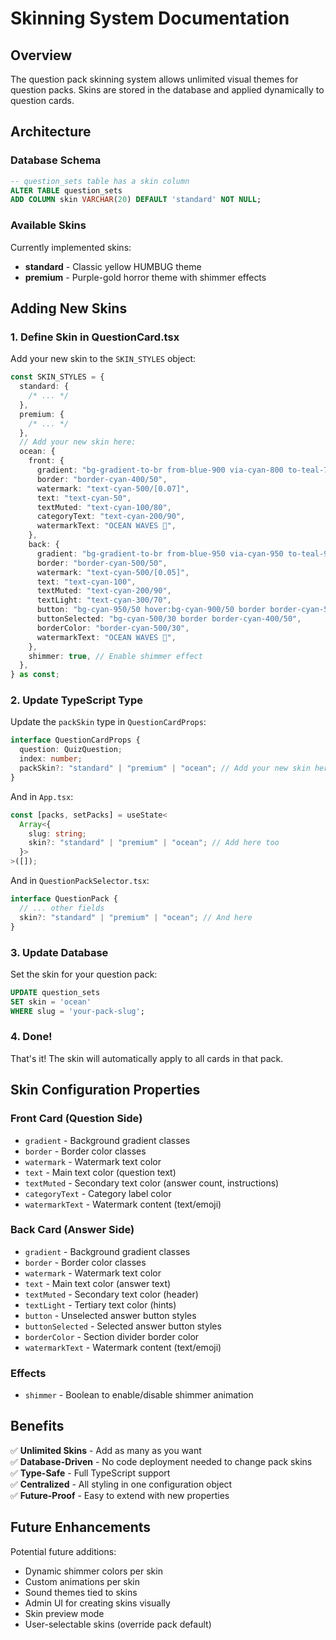 # Skinning System Documentation

## Overview

The question pack skinning system allows unlimited visual themes for question packs. Skins are stored in the database and applied dynamically to question cards.

## Architecture

### Database Schema

```sql
-- question_sets table has a skin column
ALTER TABLE question_sets
ADD COLUMN skin VARCHAR(20) DEFAULT 'standard' NOT NULL;
```

### Available Skins

Currently implemented skins:

- **standard** - Classic yellow HUMBUG theme
- **premium** - Purple-gold horror theme with shimmer effects

## Adding New Skins

### 1. Define Skin in QuestionCard.tsx

Add your new skin to the `SKIN_STYLES` object:

```typescript
const SKIN_STYLES = {
  standard: {
    /* ... */
  },
  premium: {
    /* ... */
  },
  // Add your new skin here:
  ocean: {
    front: {
      gradient: "bg-gradient-to-br from-blue-900 via-cyan-800 to-teal-700",
      border: "border-cyan-400/50",
      watermark: "text-cyan-500/[0.07]",
      text: "text-cyan-50",
      textMuted: "text-cyan-100/80",
      categoryText: "text-cyan-200/90",
      watermarkText: "OCEAN WAVES 🌊",
    },
    back: {
      gradient: "bg-gradient-to-br from-blue-950 via-cyan-950 to-teal-950",
      border: "border-cyan-500/50",
      watermark: "text-cyan-500/[0.05]",
      text: "text-cyan-100",
      textMuted: "text-cyan-200/90",
      textLight: "text-cyan-300/70",
      button: "bg-cyan-950/50 hover:bg-cyan-900/50 border border-cyan-500/20",
      buttonSelected: "bg-cyan-500/30 border border-cyan-400/50",
      borderColor: "border-cyan-500/30",
      watermarkText: "OCEAN WAVES 🌊",
    },
    shimmer: true, // Enable shimmer effect
  },
} as const;
```

### 2. Update TypeScript Type

Update the `packSkin` type in `QuestionCardProps`:

```typescript
interface QuestionCardProps {
  question: QuizQuestion;
  index: number;
  packSkin?: "standard" | "premium" | "ocean"; // Add your new skin here
}
```

And in `App.tsx`:

```typescript
const [packs, setPacks] = useState<
  Array<{
    slug: string;
    skin?: "standard" | "premium" | "ocean"; // Add here too
  }>
>([]);
```

And in `QuestionPackSelector.tsx`:

```typescript
interface QuestionPack {
  // ... other fields
  skin?: "standard" | "premium" | "ocean"; // And here
}
```

### 3. Update Database

Set the skin for your question pack:

```sql
UPDATE question_sets
SET skin = 'ocean'
WHERE slug = 'your-pack-slug';
```

### 4. Done!

That's it! The skin will automatically apply to all cards in that pack.

## Skin Configuration Properties

### Front Card (Question Side)

- `gradient` - Background gradient classes
- `border` - Border color classes
- `watermark` - Watermark text color
- `text` - Main text color (question text)
- `textMuted` - Secondary text color (answer count, instructions)
- `categoryText` - Category label color
- `watermarkText` - Watermark content (text/emoji)

### Back Card (Answer Side)

- `gradient` - Background gradient classes
- `border` - Border color classes
- `watermark` - Watermark text color
- `text` - Main text color (answer text)
- `textMuted` - Secondary text color (header)
- `textLight` - Tertiary text color (hints)
- `button` - Unselected answer button styles
- `buttonSelected` - Selected answer button styles
- `borderColor` - Section divider border color
- `watermarkText` - Watermark content (text/emoji)

### Effects

- `shimmer` - Boolean to enable/disable shimmer animation

## Benefits

✅ **Unlimited Skins** - Add as many as you want  
✅ **Database-Driven** - No code deployment needed to change pack skins  
✅ **Type-Safe** - Full TypeScript support  
✅ **Centralized** - All styling in one configuration object  
✅ **Future-Proof** - Easy to extend with new properties

## Future Enhancements

Potential future additions:

- Dynamic shimmer colors per skin
- Custom animations per skin
- Sound themes tied to skins
- Admin UI for creating skins visually
- Skin preview mode
- User-selectable skins (override pack default)
